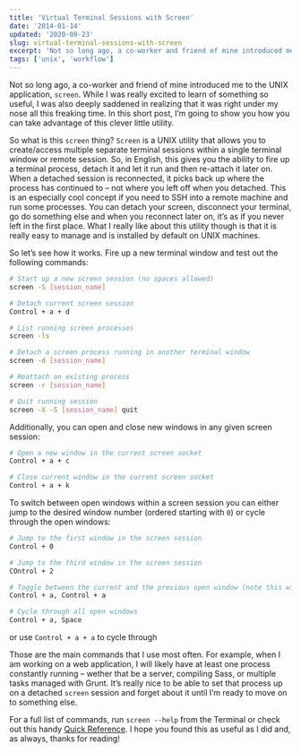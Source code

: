 ```yaml
---
title: 'Virtual Terminal Sessions with Screen'
date: '2014-01-14'
updated: '2020-09-23'
slug: virtual-terminal-sessions-with-screen
excerpt: 'Not so long ago, a co-worker and friend of mine introduced me to the UNIX application, screen. While I was really excited to learn of something so useful, I was also deeply saddened in realizing that it was right under my nose all this freaking time. In this short post, I’m going to show you how you can take advantage of this clever little utility.'
tags: ['unix', 'workflow']
---
```


Not so long ago, a co-worker and friend of mine introduced me to the UNIX application, `screen`. While I was really excited to learn of something so useful, I was also deeply saddened in realizing that it was right under my nose all this freaking time. In this short post, I’m going to show you how you can take advantage of this clever little utility.

So what is this `screen` thing? `Screen` is a UNIX utility that allows you to create/access multiple separate terminal sessions within a single terminal window or remote session. So, in English, this gives you the ability to fire up a terminal process, detach it and let it run and then re-attach it later on. When a detached session is reconnected, it picks back up where the process has continued to – not where you left off when you detached. This is an especially cool concept if you need to SSH into a remote machine and run some processes. You can detach your screen, disconnect your terminal, go do something else and when you reconnect later on, it’s as if you never left in the first place. What I really like about this utility though is that it is really easy to manage and is installed by default on UNIX machines.

So let’s see how it works. Fire up a new terminal window and test out the following commands:

```bash
# Start up a new screen session (no spaces allowed)
screen -S [session_name]

# Detach current screen session
Control + a + d

# List running screen processes
screen -ls

# Detach a screen process running in another terminal window
screen -d [session_name]

# Reattach an existing process
screen -r [session_name]

# Quit running session
screen -X -S [session_name] quit
```

Additionally, you can open and close new windows in any given screen session:

```bash
# Open a new window in the current screen socket
Control + a + c

# Close current window in the current screen socket
Control + a + k
```

To switch between open windows within a screen session you can either jump to the desired window number (ordered starting with `0`) or cycle through the open windows:

```bash
# Jump to the first window in the screen session
Control + 0

# Jump to the third window in the screen session
COntrol + 2

# Toggle between the current and the previous open window (note this will not cycle through all open windows)
Control + a, Control + a

# Cycle through all open windows
Control + a, Space
```

 or use `Control + a + a` to cycle through 

Those are the main commands that I use most often. For example, when I am working on a web application, I will likely have at least one process constantly running – wether that be a server, compiling Sass, or multiple tasks managed with Grunt. It’s really nice to be able to set that process up on a detached `screen` session and forget about it until I’m ready to move on to something else.

For a full list of commands, run `screen --help` from the Terminal or check out this handy [Quick Reference](http://aperiodic.net/screen/quick_reference "screen Quick Reference"). I hope you found this as useful as I did and, as always, thanks for reading!